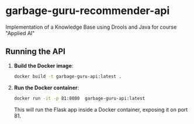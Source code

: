 # garbage-guru-recommender-api
Implementation of a Knowledge Base using Drools and Java for course "Applied AI"


## Running the API
1. **Build the Docker image**:

   ```bash
   docker build -t garbage-guru-api:latest .
   ```

2. **Run the Docker container**:

   ```bash
   docker run -it -p 81:8080  garbage-guru-api:latest 
   ```

   This will run the Flask app inside a Docker container, exposing it on port 81.